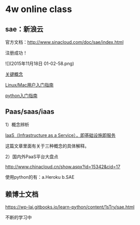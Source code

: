 # 4w online class


## sae：新浪云

官方文档：http://www.sinacloud.com/doc/sae/index.html

注册成功！

![](2015年11月18日 01-02-58.png)

[关键概念](http://www.sinacloud.com/doc/sae/tutorial/concept.html)

[Linux/Mac用户入门指南](http://www.sinacloud.com/doc/sae/tutorial/helloworld-for-linux-mac.html)

[python入门指南](http://www.sinacloud.com/doc/sae/python/tutorial.html)



## Paas/saas/iaas

1）概念辨析

[IaaS（Infrastructure as a Service），即基础设施即服务](http://baike.baidu.com/link?url=ufA3eMUuOobItOYTWLG6lZMwr8gVLc-w_mYPk-E_3tYv18jLbQRegx0FtpNQwa5oC1wBgVqS4NJt6gjrMW4sM_)

这篇文章里面有关于三种概念的具体解释。

2）国内外PaaS平台大盘点

http://www.chinacloud.cn/show.aspx?id=15342&cid=17

使用python的有：a.Heroku b.SAE 



## 赖博士文档

https://wp-lai.gitbooks.io/learn-python/content/1sTry/sae.html

不断的学习中